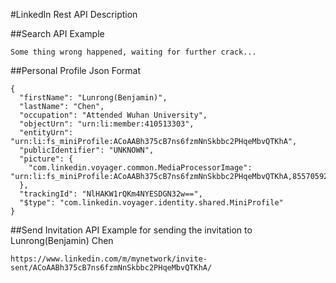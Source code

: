 #LinkedIn Rest API Description

##Search API Example
```
Some thing wrong happened, waiting for further crack...
```

##Personal Profile Json Format
```
{
  "firstName": "Lunrong(Benjamin)",
  "lastName": "Chen",
  "occupation": "Attended Wuhan University",
  "objectUrn": "urn:li:member:410513303",
  "entityUrn": "urn:li:fs_miniProfile:ACoAABh375cB7ns6fzmNnSkbbc2PHqeMbvQTKhA",
  "publicIdentifier": "UNKNOWN",
  "picture": {
    "com.linkedin.voyager.common.MediaProcessorImage": "urn:li:fs_miniProfile:ACoAABh375cB7ns6fzmNnSkbbc2PHqeMbvQTKhA,855705924"
  },
  "trackingId": "NlHAKW1rQKm4NYESDGN32w==",
  "$type": "com.linkedin.voyager.identity.shared.MiniProfile"
}
```

##Send Invitation API
Example for sending the invitation to Lunrong(Benjamin) Chen

```
https://www.linkedin.com/m/mynetwork/invite-sent/ACoAABh375cB7ns6fzmNnSkbbc2PHqeMbvQTKhA/
```
